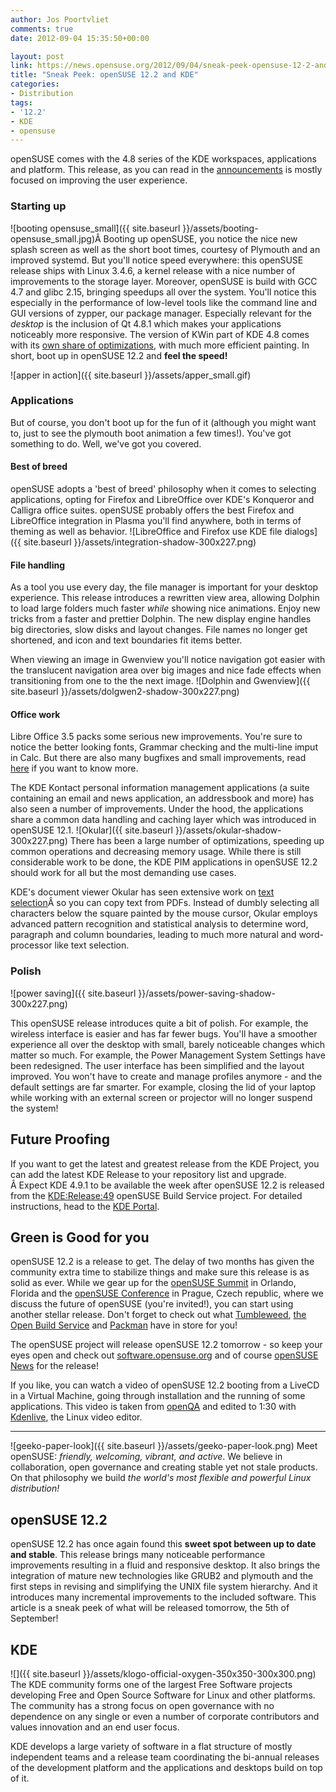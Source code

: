 ```yaml
---
author: Jos Poortvliet
comments: true
date: 2012-09-04 15:35:50+00:00

layout: post
link: https://news.opensuse.org/2012/09/04/sneak-peek-opensuse-12-2-and-kde/
title: "Sneak Peek: openSUSE 12.2 and KDE"
categories:
- Distribution
tags:
- '12.2'
- KDE
- opensuse
---
```

openSUSE comes with the 4.8 series of the KDE workspaces, applications and platform. This release, as you can read in the [announcements](http://kde.org/announcements/4.8/) is mostly focused on improving the user experience.


### Starting up


![booting opensuse_small]({{ site.baseurl }}/assets/booting-opensuse_small.jpg)Â Booting up openSUSE, you notice the nice new splash screen as well as the short boot times, courtesy of Plymouth and an improved systemd. But you'll notice speed everywhere: this openSUSE release ships with Linux 3.4.6, a kernel release with a nice number of improvements to the storage layer. Moreover, openSUSE is build with GCC 4.7 and glibc 2.15, bringing speedups all over the system. You'll notice this especially in the performance of low-level tools like the command line and GUI versions of zypper, our package manager. Especially relevant for the _desktop_ is the inclusion of Qt 4.8.1 which makes your applications noticeably more responsive. The version of KWin part of KDE 4.8 comes with its [own share of optimizations](http://philipp.knechtges.com/?p=10), with much more efficient painting. In short, boot up in openSUSE 12.2 and **feel the speed!**<!-- more -->

![apper in action]({{ site.baseurl }}/assets/apper_small.gif)


### Applications


But of course, you don't boot up for the fun of it (although you might want to, just to see the plymouth boot animation a few times!). You've got something to do. Well, we've got you covered.


#### Best of breed


openSUSE adopts a 'best of breed' philosophy when it comes to selecting applications, opting for Firefox and LibreOffice over KDE's Konqueror and Calligra office suites. openSUSE probably offers the best Firefox and LibreOffice integration in Plasma you'll find anywhere, both in terms of theming as well as behavior.
![LibreOffice and Firefox use KDE file dialogs]({{ site.baseurl }}/assets/integration-shadow-300x227.png)


#### File handling


As a tool you use every day, the file manager is important for your desktop experience. This release introduces a rewritten view area, allowing Dolphin to load large folders much faster _while_ showing nice animations. Enjoy new tricks from a faster and prettier Dolphin. The new display engine handles big directories, slow disks and layout changes. File names no longer get shortened, and icon and text boundaries fit items better.

When viewing an image in Gwenview you'll notice navigation got easier with the translucent navigation area over big images and nice fade effects when transitioning from one to the the next image.
![Dolphin and Gwenview]({{ site.baseurl }}/assets/dolgwen2-shadow-300x227.png)


#### Office work


Libre Office 3.5 packs some serious new improvements. You're sure to notice the better looking fonts, Grammar checking and the multi-line imput in Calc. But there are also many bugfixes and small improvements, read [here](http://www.libreoffice.org/download/3-5-new-features-and-fixes/) if you want to know more.

The KDE Kontact personal information management applications (a suite containing an email and news application, an addressbook and more) has also seen a number of improvements. Under the hood, the applications share a common data handling and caching layer which was introduced in openSUSE 12.1.
![Okular]({{ site.baseurl }}/assets/okular-shadow-300x227.png)
There has been a large number of optimizations, speeding up common operations and decreasing memory usage. While there is still considerable work to be done, the KDE PIM applications in openSUSE 12.2 should work for all but the most demanding use cases.

KDE's document viewer Okular has seen extensive work on [text selection](http://nightcrawlerinshadow.wordpress.com/2011/08/20/advanced-text-selection-in-okular/)Â so you can copy text from PDFs. Instead of dumbly selecting all characters below the square painted by the mouse cursor, Okular employs advanced pattern recognition and statistical analysis to determine word, paragraph and column boundaries, leading to much more natural and word-processor like text selection.


### Polish


![power saving]({{ site.baseurl }}/assets/power-saving-shadow-300x227.png)

This openSUSE release introduces quite a bit of polish. For example, the wireless interface is easier and has far fewer bugs. You'll have a smoother experience all over the desktop with small, barely noticeable changes which matter so much. For example, the Power Management System Settings have been redesigned. The user interface has been simplified and the layout improved. You won't have to create and manage profiles anymore - and the default settings are far smarter. For example, closing the lid of your laptop while working with an external screen or projector will no longer suspend the system!


## Future Proofing


If you want to get the latest and greatest release from the KDE Project, you can add the latest KDE Release to your repository list and upgrade. Â Expect KDE 4.9.1 to be available the week after openSUSE 12.2 is released from the [KDE:Release:49](http://download.opensuse.org/repositories/KDE:/Release:/49/openSUSE_12.2/) openSUSE Build Service project. For detailed instructions, head to the [KDE Portal](http://en.opensuse.org/Portal:KDE).


## Green is Good for you


openSUSE 12.2 is a release to get. The delay of two months has given the community extra time to stabilize things and make sure this release is as solid as ever. While we gear up for the [openSUSE Summit](http://summit.opensuse.org) in Orlando, Florida and the [openSUSE Conference](http://conference.opensuse.org) in Prague, Czech republic, where we discuss the future of openSUSE (you're invited!), you can start using another stellar release. Don't forget to check out what [Tumbleweed](http://opensuse.org/Tumbleweed), [the Open Build Service](http://build.opensuse.org) and [Packman](http://packman.links2linux.org/) have in store for you!

The openSUSE project will release openSUSE 12.2 tomorrow - so keep your eyes open and check out [software.opensuse.org](http://software.opensuse.org) and of course [openSUSE News](https://news.opensuse.org) for the release!

If you like, you can watch a video of openSUSE 12.2 booting from a LiveCD in a Virtual Machine, going through installation and the running of some applications. This video is taken from [openQA](http://openqa.opensuse.org) and edited to 1:30 with [Kdenlive](http://kdenlive.org), the Linux video editor.



* * *


![geeko-paper-look]({{ site.baseurl }}/assets/geeko-paper-look.png)
Meet openSUSE: _friendly, welcoming, vibrant, and active_. We believe in collaboration, open governance and creating stable yet not stale products. On that philosophy we build _the world's most flexible and powerful Linux distribution!_



## openSUSE 12.2


openSUSE 12.2 has once again found this **sweet spot between up to date and stable**. This release brings many noticeable performance improvements resulting in a fluid and responsive desktop. It also brings the integration of mature new technologies like GRUB2 and plymouth and the first steps in revising and simplifying the UNIX file system hierarchy. And it introduces many incremental improvements to the included software. This article is a sneak peek of what will be released tomorrow, the 5th of September!<!-- more -->


## KDE


![]({{ site.baseurl }}/assets/klogo-official-oxygen-350x350-300x300.png)
The KDE community forms one of the largest Free Software projects developing Free and Open Source Software for Linux and other platforms. The community has a strong focus on open governance with no dependence on any single or even a number of corporate contributors and values innovation and an end user focus.

KDE develops a large variety of software in a flat structure of mostly independent teams and a release team coordinating the bi-annual releases of the development platform and the applications and desktops build on top of it.		
